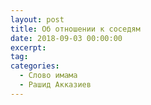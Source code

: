 ```yaml
---
layout: post
title: Об отношении к соседям
date: 2018-09-03 00:00:00
excerpt:
tag:
categories:
  - Слово имама
  - Рашид Акказиев
---
```


<div id="vk_playlist_-148559660_16"></div><script type="text/javascript" src="https://vk.com/js/api/openapi.js?159"></script><script type="text/javascript">VK.init({
            apiId: 6424843,
            status: true,
            onlyWidgets: true
          });
          (function() {
            VK.Auth.getLoginStatus(function(res) {
                if (res.status === 'connected') {
                    VK.Widgets.Playlist("vk_playlist_-148559660_16", -148559660, 16,'4e4e8dcf045d129d03');
                } else {
                    var container = document.getElementById('vk_playlist_-148559660_16');
                    container.innerHTML = '<audio controls preload="none"><source src="https://firebasestorage.googleapis.com/v0/b/kaziyat-ru.appspot.com/o/%D0%9E%D0%B1%20%D0%BE%D1%82%D0%BD%D0%BE%D1%88%D0%B5%D0%BD%D0%B8%D0%B8%20%D0%BA%20%D1%81%D0%BE%D1%81%D0%B5%D0%B4%D1%8F%D0%BC%2F%D0%BE%D0%B1%20%D0%BE%D1%82%D0%BD%D0%BE%D1%88%D0%B5%D0%BD%D0%B8%D0%B8%20%D0%BA%20%D1%81%D0%BE%D1%81%D0%B5%D0%B4%D1%8F%D0%BC06.07.18.mp3?alt=media&token=16ff00cf-e00d-4877-90f7-f0a2dc3ee950"></audio><br/>'
                }
            });
        }());</script>